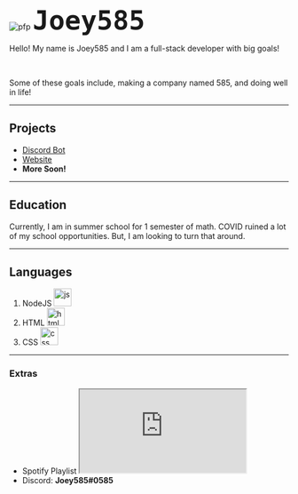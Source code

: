 <img src="https://cdn.discordapp.com/avatars/539280098574991370/a_b42c2e5f35936c34760b18127a46bfc3.webp?size=128" alt="pfp" id="pfp">
<label for="pfp" style="font-weight: bolder; font-family: 'JetBrains Mono ExtraBold',monospace; font-size: xxx-large">Joey585</label>
<p>Hello! My name is Joey585 and I am a full-stack developer with big goals!</p>
<br>
<p>Some of these goals include, making a company named 585, and doing well in life!</p>
<hr>

<h2>Projects</h2>
<ul>
<li><a href="https://github.com/Joey585/585DiscordBot">Discord Bot</a></li>
<li><a href="https://joey585.com">Website</a></li>
<li style="font-weight: bolder">More Soon!</li>
</ul>
<hr>
<h2>Education</h2>
Currently, I am in summer school for 1 semester of math. COVID ruined a lot of my school opportunities. But,
I am looking to turn that around.
<hr>
<h2>Languages</h2>
<ol>
<li>NodeJS <img src="https://pluralsight2.imgix.net/paths/images/nodejs-45adbe594d.png" alt="js" height="32" width="32"></li>
<li>HTML <img src="https://upload.wikimedia.org/wikipedia/commons/thumb/6/61/HTML5_logo_and_wordmark.svg/1200px-HTML5_logo_and_wordmark.svg.png" alt="html" width="32" height="32"></li>
<li>CSS <img src="https://upload.wikimedia.org/wikipedia/commons/thumb/d/d5/CSS3_logo_and_wordmark.svg/1200px-CSS3_logo_and_wordmark.svg.png" alt="css" width="32" height="32"> </li>
</ol>
<hr>
<h3>Extras</h3>
<ul>
<li>Spotify Playlist <iframe src="https://open.spotify.com/embed/playlist/1gRwUNcR4tet3k6kMpSMfr" title="Spotify Playlist"></iframe></li>
<li>Discord: <strong>Joey585#0585</strong></li>
</ul>
